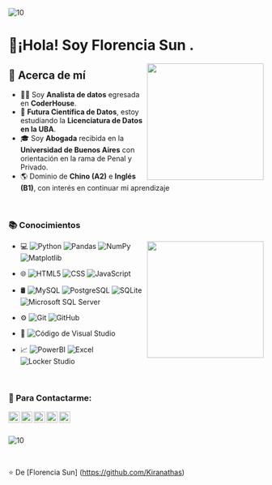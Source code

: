 

![10](https://user-images.githubusercontent.com/55170175/114474409-87dd6800-9bcc-11eb-9ca0-538bd30ae29b.png)


<h1> 👋¡Hola! Soy Florencia Sun . </h1>
<img align = 'right' src = "https://media.giphy.com/media/YPQ62IX4xd60xJDaBu/giphy.gif" width = "230">

<h2> 🌻 Acerca de mí </h2>

- 👩‍💻 Soy **Analista de datos** egresada en **CoderHouse**.
- 🧮 **Futura Científica de Datos**, estoy estudiando la **Licenciatura de Datos en la UBA**.
- 🎓 Soy **Abogada** recibida en la **Universidad de Buenos Aires** con orientación en la rama de Penal y Privado.
- 🌎 Dominio de **Chino (A2)** e **Inglés (B1)**, con interés en continuar mi aprendizaje

<br/>
<h3> 📚 Conocimientos </h3>

<img align = 'right' src = "https://media.giphy.com/media/Yr6KlhMdKRnM6CY40W/giphy.gif" width = "230">

<div>
  
- 💻 
  ![Python](https://img.shields.io/badge/-Python-333333?style=flat&logo=python)
  ![Pandas](https://img.shields.io/badge/-pandas-333333?style=flat&logo=pandas)
  ![NumPy](https://img.shields.io/badge/-NumPy-333333?style=flat&logo=NumPy)
  ![Matplotlib](https://img.shields.io/badge/-Matplotlib-333333?style=flat&logo=Matplotlib)
  
- 🌐 
  ![HTML5](https://img.shields.io/badge/-HTML5-333333?style=flat&logo=HTML5)
  ![CSS](https://img.shields.io/badge/-CSS-333333?style=flat&logo=CSS3&logoColor=1572B6)
  ![JavaScript](https://img.shields.io/badge/-JavaScript-333333?style=flat&logo=javascript)
  
- 🛢
  ![MySQL](https://img.shields.io/badge/-MySQL-333333?style=flat&logo=mysql)
  ![PostgreSQL](https://img.shields.io/badge/-PostgreSQL-333333?style=flat&logo=postgresql)
  ![SQLite](https://img.shields.io/badge/-SQLite-333333?style=flat&logo=sqlite)
  ![Microsoft SQL Server](https://img.shields.io/badge/-Microsoft_SQL_Serve-333333?style=flat&logo=Microsoft_SQL_Serve)
  
- ⚙️ 
  ![Git](https://img.shields.io/badge/-Git-333333?style=flat&logo=git)
  ![GitHub](https://img.shields.io/badge/-GitHub-333333?style=flat&logo=github)
  
- 🔧 
  ![Código de Visual Studio](https://img.shields.io/badge/-Visual%20Studio%20Code-333333?style=flat&logo=visual-studio-code&logoColor=007ACC)

  
- 📈 
  ![PowerBI](https://img.shields.io/badge/-PowerBI-333333?style=flat&logo=PowerBI)
  ![Excel](https://img.shields.io/badge/-Excel-333333?style=flat&logo=Excel)
  ![Locker Studio](https://img.shields.io/badge/-LockerStudio-333333?style=flat&logo=LockerStudio)
</div>
<br/>


<h3> 📲 Para Contactarme:  </h3>

<p>
  <a href="https://br.linkedin.com/in/florencia-sun">
    <img align="left" alt="Florencia Sun's LinkdeIn" width="22px" src="https://cdn.jsdelivr.net/npm/simple-icons@3.5.0/icons/linkedin.svg" />
  </a>
  <a href="mailto:sunflorencia98@gmail.com">
    <img align="left" alt="GMail" width="22px" src="https://cdn.jsdelivr.net/npm/simple-icons@3.5.0/icons/gmail.svg" />
  </a>
  <a href="https://www.hackerrank.com/fsun1998?hr_r=1">
    <img align="left"  alt="HackerRank Profile" width="22px" src="https://cdn.jsdelivr.net/npm/simple-icons@3.5.0/icons/hackerrank.svg"  />
  </a>
  <a href="https://api.whatsapp.com/send?phone=541157668937">
    <img align="left"  alt="WhatsApp" width="22px" src="https://cdn.jsdelivr.net/npm/simple-icons@3.5.0/icons/whatsapp.svg"  />
  </a>
  <a href="https://www.instagram.com/kiranathas/?hl=es-la">
    <img align="left" alt="Florencia Sun's Instagram" width="22px" src="https://cdn.jsdelivr.net/npm/simple-icons@3.5.0/icons/instagram.svg" />
  </a>
</p>
<br/>
<br/>

![10](https://user-images.githubusercontent.com/55170175/114474409-87dd6800-9bcc-11eb-9ca0-538bd30ae29b.png)

<br/>

⭐️ De [Florencia Sun] (https://github.com/Kiranathas)
